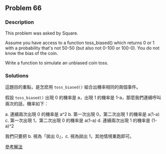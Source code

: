 ## Problem 66

### Description


This problem was asked by Square.

Assume you have access to a function toss_biased() which returns 0 or 1 with a probability that's not 50-50 (but also not 0-100 or 100-0). You do not know the bias of the coin.

Write a function to simulate an unbiased coin toss.

### Solutions

這題目的重點，是怎麽用 `toss_biased()` 組合出機率相同的兩個事件。

假設 `toss_biased()` 出現 0 的機率是 a，出現 1 的機率是 1-a，那麼我們連續呼叫兩次的話，機率如下：

a. 連續兩次出現 0 的機率是 a^2
b. 第一次出現 0，第二次出現 1 的機率是 a(1-a)
c. 第一次出現 1，第二次出現 0 的機率是 a(1-a)
d. 連續兩次出現 1 的機率是 (1-a)^2

我們只要把 b. 視為「拋出 0」，c. 視為拋出 1，其他情境重跑即可。

[參考解法](./kotlin/066.md)
